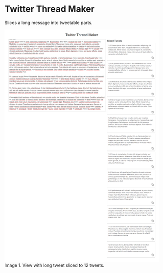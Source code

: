 # Twitter Thread Maker

Slices a long message into tweetable parts.

![App view with long tweet sliced to 12 tweets](./images/view-with-long-tweet-sliced-to-12-parts.png)
Image 1. View with long tweet sliced to 12 tweets.